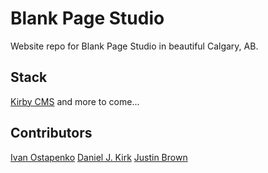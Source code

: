 # Blank Page Studio
Website repo for Blank Page Studio in beautiful Calgary, AB.

## Stack
[Kirby CMS](http://getkirby.com/)
and more to come...

## Contributors
[Ivan Ostapenko](http://molotok.ca/)
[Daniel J. Kirk](http://www.dksmind.com/)
[Justin Brown](http://justinbrown.io/)